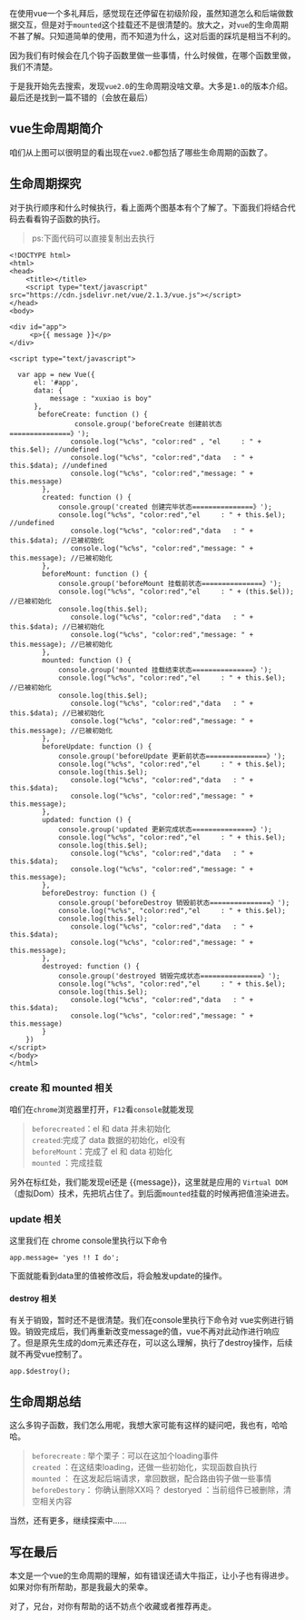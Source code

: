 在使用vue一个多礼拜后，感觉现在还停留在初级阶段，虽然知道怎么和后端做数据交互，但是对于`mounted`这个挂载还不是很清楚的。放大之，对`vue`的生命周期不甚了解。只知道简单的使用，而不知道为什么，这对后面的踩坑是相当不利的。

因为我们有时候会在几个钩子函数里做一些事情，什么时候做，在哪个函数里做，我们不清楚。

于是我开始先去搜索，发现`vue2.0`的生命周期没啥文章。大多是`1.0`的版本介绍。最后还是找到一篇不错的（会放在最后）

vue生命周期简介
---------

咱们从上图可以很明显的看出现在`vue2.0`都包括了哪些生命周期的函数了。

生命周期探究
------

对于执行顺序和什么时候执行，看上面两个图基本有个了解了。下面我们将结合代码去看看钩子函数的执行。

> ps:下面代码可以直接复制出去执行

    <!DOCTYPE html>
    <html>
    <head>
        <title></title>
        <script type="text/javascript" src="https://cdn.jsdelivr.net/vue/2.1.3/vue.js"></script>
    </head>
    <body>
    
    <div id="app">
         <p>{{ message }}</p>
    </div>
    
    <script type="text/javascript">
        
      var app = new Vue({
          el: '#app',
          data: {
              message : "xuxiao is boy" 
          },
           beforeCreate: function () {
                    console.group('beforeCreate 创建前状态===============》');
                   console.log("%c%s", "color:red" , "el     : " + this.$el); //undefined
                   console.log("%c%s", "color:red","data   : " + this.$data); //undefined 
                   console.log("%c%s", "color:red","message: " + this.message)  
            },
            created: function () {
                console.group('created 创建完毕状态===============》');
                console.log("%c%s", "color:red","el     : " + this.$el); //undefined
                   console.log("%c%s", "color:red","data   : " + this.$data); //已被初始化 
                   console.log("%c%s", "color:red","message: " + this.message); //已被初始化
            },
            beforeMount: function () {
                console.group('beforeMount 挂载前状态===============》');
                console.log("%c%s", "color:red","el     : " + (this.$el)); //已被初始化
                console.log(this.$el);
                   console.log("%c%s", "color:red","data   : " + this.$data); //已被初始化  
                   console.log("%c%s", "color:red","message: " + this.message); //已被初始化  
            },
            mounted: function () {
                console.group('mounted 挂载结束状态===============》');
                console.log("%c%s", "color:red","el     : " + this.$el); //已被初始化
                console.log(this.$el);    
                   console.log("%c%s", "color:red","data   : " + this.$data); //已被初始化
                   console.log("%c%s", "color:red","message: " + this.message); //已被初始化 
            },
            beforeUpdate: function () {
                console.group('beforeUpdate 更新前状态===============》');
                console.log("%c%s", "color:red","el     : " + this.$el);
                console.log(this.$el);   
                   console.log("%c%s", "color:red","data   : " + this.$data); 
                   console.log("%c%s", "color:red","message: " + this.message); 
            },
            updated: function () {
                console.group('updated 更新完成状态===============》');
                console.log("%c%s", "color:red","el     : " + this.$el);
                console.log(this.$el); 
                   console.log("%c%s", "color:red","data   : " + this.$data); 
                   console.log("%c%s", "color:red","message: " + this.message); 
            },
            beforeDestroy: function () {
                console.group('beforeDestroy 销毁前状态===============》');
                console.log("%c%s", "color:red","el     : " + this.$el);
                console.log(this.$el);    
                   console.log("%c%s", "color:red","data   : " + this.$data); 
                   console.log("%c%s", "color:red","message: " + this.message); 
            },
            destroyed: function () {
                console.group('destroyed 销毁完成状态===============》');
                console.log("%c%s", "color:red","el     : " + this.$el);
                console.log(this.$el);  
                   console.log("%c%s", "color:red","data   : " + this.$data); 
                   console.log("%c%s", "color:red","message: " + this.message)
            }
        })
    </script>
    </body>
    </html>

### create 和 mounted 相关

咱们在`chrome`浏览器里打开，`F12`看`console`就能发现

> `beforecreated`：el 和 data 并未初始化  
> `created`:完成了 data 数据的初始化，el没有  
> `beforeMount`：完成了 el 和 data 初始化  
> `mounted` ：完成挂载

另外在标红处，我们能发现el还是 {{message}}，这里就是应用的 `Virtual DOM`（虚拟Dom）技术，先把坑占住了。到后面`mounted`挂载的时候再把值渲染进去。

### update 相关

这里我们在 chrome console里执行以下命令

    app.message= 'yes !! I do';

下面就能看到data里的值被修改后，将会触发update的操作。

#### destroy 相关

有关于销毁，暂时还不是很清楚。我们在console里执行下命令对 vue实例进行销毁。销毁完成后，我们再重新改变message的值，vue不再对此动作进行响应了。但是原先生成的dom元素还存在，可以这么理解，执行了destroy操作，后续就不再受vue控制了。

    app.$destroy();

生命周期总结
------

这么多钩子函数，我们怎么用呢，我想大家可能有这样的疑问吧，我也有，哈哈哈。

> `beforecreate` : 举个栗子：可以在这加个loading事件  
> `created` ：在这结束loading，还做一些初始化，实现函数自执行  
> `mounted` ： 在这发起后端请求，拿回数据，配合路由钩子做一些事情  
> `beforeDestory`： 你确认删除XX吗？ destoryed ：当前组件已被删除，清空相关内容

当然，还有更多，继续探索中......

写在最后
----

本文是一个vue的生命周期的理解，如有错误还请大牛指正，让小子也有得进步。  
如果对你有所帮助，那是我最大的荣幸。

对了，兄台，对你有帮助的话不妨点个收藏或者推荐再走。

